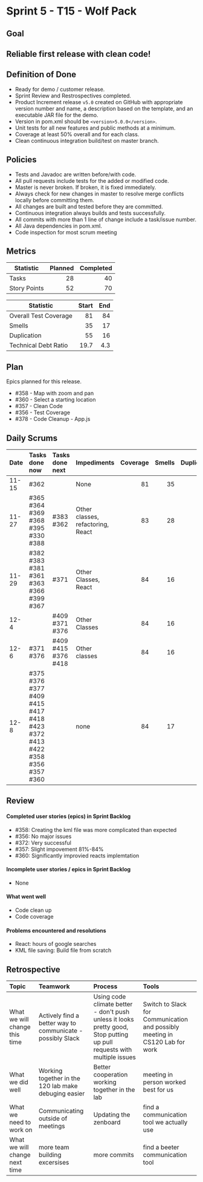 # Sprint 5 - T15 - Wolf Pack
## Goal

## Reliable first release with clean code!

## Definition of Done

* Ready for demo / customer release.
* Sprint Review and Restrospectives completed.
* Product Increment release `v5.0` created on GitHub with appropriate version number and name, a description based on the template, and an executable JAR file for the demo.
* Version in pom.xml should be `<version>5.0.0</version>`.
* Unit tests for all new features and public methods at a minimum.
* Coverage at least 50% overall and for each class.
* Clean continuous integration build/test on master branch.

## Policies

* Tests and Javadoc are written before/with code.  
* All pull requests include tests for the added or modified code.
* Master is never broken.  If broken, it is fixed immediately.
* Always check for new changes in master to resolve merge conflicts locally before committing them.
* All changes are built and tested before they are committed.
* Continuous integration always builds and tests successfully.
* All commits with more than 1 line of change include a task/issue number.
* All Java dependencies in pom.xml.
* Code inspection for most scrum meeting


## Metrics

Statistic | Planned | Completed
--- | ---: | ---:
Tasks |  28    | 40
Story Points |  52  | 70


Statistic | Start | End
--- | ---: | ---:
Overall Test Coverage | 81 | 84 
Smells | 35 | 17
Duplication | 55 | 16
Technical Debt Ratio | 19.7 | 4.3

## Plan

Epics planned for this release.

* #358 - Map with zoom and pan 
* #360 - Select a starting location
* #357 - Clean Code
* #356 - Test Coverage
* #378 - Code Cleanup - App.js 

## Daily Scrums

Date | Tasks done now | Tasks done next | Impediments | Coverage | Smells | Duplication | Technical Debt Ratio
:--- | :--- | :--- | :--- | ---: | ---: | ---: | ---:
11-15 | #362 |  | None | 81 | 35 | 55 | 19.7
 11-27|#365 #364 #369 #368 #395 #330 #388| #383 #362 | Other classes, refactoring, React | 83 | 28 | 38 | 14.3 |
 11-29 | #382 #383 #381 #361 #363 #366 #399 #367 | #371 | Other Classes, React | 84 | 16 | 16 | 4.4
 12-4 || #409 #371 #376 | Other Classes | 84 | 16 | 16 | 4.4
 12-6 | #371 #376 | #409 #415 #376 #418 | Other classes | 84 | 16 | 16 | 4.3
 12-8| #375 #376 #377 #409 #415 #417 #418 #423 #372 #413 #422 #358 #356 #357 #360 | | none| 84 | 17 | 16 | 4.3
## Review

#### Completed user stories (epics) in Sprint Backlog 
* #358: Creating the kml file was more complicated than expected
* #356: No major issues
* #372: Very successful
* #357: Slight impovement 81%-84%
* #360: Significantly improvied reacts implemtation 

#### Incomplete user stories / epics in Sprint Backlog 
* None
#### What went well
* Code clean up
* Code coverage

#### Problems encountered and resolutions
* React: hours of google searches
* KML file saving: Build file from scratch

## Retrospective

Topic | Teamwork | Process | Tools
:--- | :--- | :--- | :---
What we will change this time |Actively find a better way to communicate - possibly Slack | Using code climate better - don't push unless it looks pretty good, Stop putting up pull requests with multiple issues | Switch to Slack for Communication and possibly meeting in CS120 Lab for work
What we did well | Working together in the 120 lab make debuging easier | Better cooperation working together in the lab | meeting in person worked best for us
What we need to work on | Communicating outside of meetings | Updating the zenboard | find a communication tool we actually use
What we will change next time | more team building excersises | more commits | find a beeter communication tool
